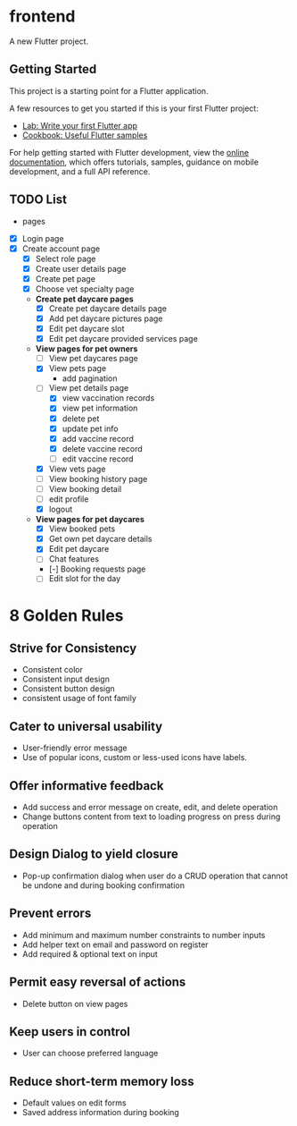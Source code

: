 # frontend

A new Flutter project.

## Getting Started

This project is a starting point for a Flutter application.

A few resources to get you started if this is your first Flutter project:

- [Lab: Write your first Flutter app](https://docs.flutter.dev/get-started/codelab)
- [Cookbook: Useful Flutter samples](https://docs.flutter.dev/cookbook)

For help getting started with Flutter development, view the
[online documentation](https://docs.flutter.dev/), which offers tutorials,
samples, guidance on mobile development, and a full API reference.

## TODO List

- pages
- [x] Login page
- [x] Create account page
  - [x] Select role page
  - [x] Create user details page
  - [x] Create pet page
  - [x] Choose vet specialty page
  - **Create pet daycare pages**
    - [x] Create pet daycare details page
    - [x] Add pet daycare pictures page
    - [x] Edit pet daycare slot
    - [x] Edit pet daycare provided services page
  - **View pages for pet owners**
    - [ ] View pet daycares page
    - [x] View pets page
      - add pagination
    - [ ] View pet details page
      - [x] view vaccination records
      - [x] view pet information
      - [x] delete pet
      - [x] update pet info
      - [x] add vaccine record
      - [x] delete vaccine record
      - [ ] edit vaccine record
    - [x] View vets page
    - [ ] View booking history page
    - [ ] View booking detail
    - [ ] edit profile
    - [x] logout
  - **View pages for pet daycares**
    - [x] View booked pets
    - [x] Get own pet daycare details
    - [x] Edit pet daycare
    - [ ] Chat features
    - [-] Booking requests page
    - [ ] Edit slot for the day

# 8 Golden Rules
## Strive for Consistency
  - Consistent color
  - Consistent input design
  - Consistent button design
  - consistent usage of font family
## Cater to universal usability
  - User-friendly error message
  - Use of popular icons, custom or less-used icons have labels.
## Offer informative feedback
  - Add success and error message on create, edit, and delete operation
  - Change buttons content from text to loading progress on press during operation
## Design Dialog to yield closure
  - Pop-up confirmation dialog when user do a CRUD operation that cannot be undone and during booking confirmation
## Prevent errors
  - Add minimum and maximum number constraints to number inputs
  - Add helper text on email and password on register
  - Add required & optional text on input
## Permit easy reversal of actions
  - Delete button on view pages
## Keep users in control
  - User can choose preferred language
## Reduce short-term memory loss
  - Default values on edit forms
  - Saved address information during booking